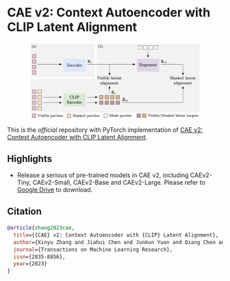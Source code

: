 # CAE v2: Context Autoencoder with CLIP Latent Alignment 

<p align="center">
  <img src='CAEv2.jpg' width = "80%">
</p>

This is the *official* repository with PyTorch implementation of [CAE v2: Context Autoencoder with CLIP Latent Alignment](https://openreview.net/forum?id=f36LaK7M0F).

## Highlights
- Release a serious of pre-trained models in CAE v2, including CAEv2-Tiny, CAEv2-Small, CAEv2-Base and CAEv2-Large. Please refer to [Google Drive](https://drive.google.com/drive/folders/1KYi3BvOu4ZeHezurp4SWhO2_X0SR3Sa6?usp=drive_link) to download.


## Citation
```bibtex
@article{zhang2023cae,
  title={{CAE} v2: Context Autoencoder with {CLIP} Latent Alignment},
  author={Xinyu Zhang and Jiahui Chen and Junkun Yuan and Qiang Chen and Jian Wang and Xiaodi Wang and Shumin Han and Xiaokang Chen and Jimin Pi and Kun Yao and Junyu Han and Errui Ding and Jingdong Wang},
  journal={Transactions on Machine Learning Research},
  issn={2835-8856},
  year={2023}
}
```
